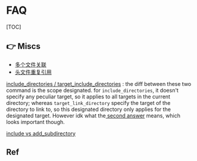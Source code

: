 # FAQ

[TOC]



## 👉 Miscs
- [多个文件关联](https://blog.csdn.net/weixin_41594045/article/details/90645699)
- [头文件重复引用](http://c.biancheng.net/view/7636.html)

[include_directories / target_include_directories](https://stackoverflow.com/questions/31969547/what-is-the-difference-between-include-directories-and-target-include-directorie) : the diff between these two command is the scope designated. for `include_directories`, it doesn't specify any peculiar target, so it applies to all targets in the current directory; whereas `target_link_directory` specify the target of the directory to link to, so this designated directory only applies for the designated target. However idk what the[ second answer](https://stackoverflow.com/a/40244458/16542494) means, which looks important though.  

[include vs add_subdirectory](https://stackoverflow.com/questions/49984011/cmake-include-vs-add-subdirectory-relative-header-file-path)



## Ref

